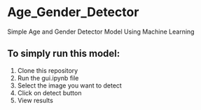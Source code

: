 # Age_Gender_Detector
Simple Age and Gender Detector Model Using Machine Learning

## To simply run this model:
1. Clone this repository
2. Run the gui.ipynb file
3. Select the image you want to detect
4. Click on detect button
5. View results 
